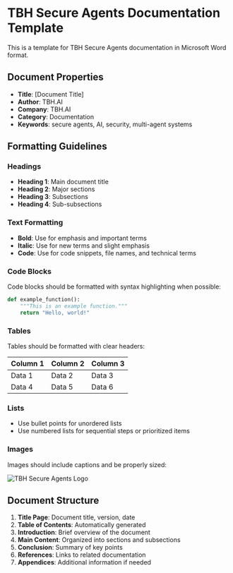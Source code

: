 # TBH Secure Agents Documentation Template

This is a template for TBH Secure Agents documentation in Microsoft Word format.

## Document Properties

- **Title**: [Document Title]
- **Author**: TBH.AI
- **Company**: TBH.AI
- **Category**: Documentation
- **Keywords**: secure agents, AI, security, multi-agent systems

## Formatting Guidelines

### Headings

- **Heading 1**: Main document title
- **Heading 2**: Major sections
- **Heading 3**: Subsections
- **Heading 4**: Sub-subsections

### Text Formatting

- **Bold**: Use for emphasis and important terms
- **Italic**: Use for new terms and slight emphasis
- **Code**: Use for code snippets, file names, and technical terms

### Code Blocks

Code blocks should be formatted with syntax highlighting when possible:

```python
def example_function():
    """This is an example function."""
    return "Hello, world!"
```

### Tables

Tables should be formatted with clear headers:

| Column 1 | Column 2 | Column 3 |
|----------|----------|----------|
| Data 1   | Data 2   | Data 3   |
| Data 4   | Data 5   | Data 6   |

### Lists

- Use bullet points for unordered lists
- Use numbered lists for sequential steps or prioritized items

### Images

Images should include captions and be properly sized:

![TBH Secure Agents Logo](../assets/logo.png)

## Document Structure

1. **Title Page**: Document title, version, date
2. **Table of Contents**: Automatically generated
3. **Introduction**: Brief overview of the document
4. **Main Content**: Organized into sections and subsections
5. **Conclusion**: Summary of key points
6. **References**: Links to related documentation
7. **Appendices**: Additional information if needed
